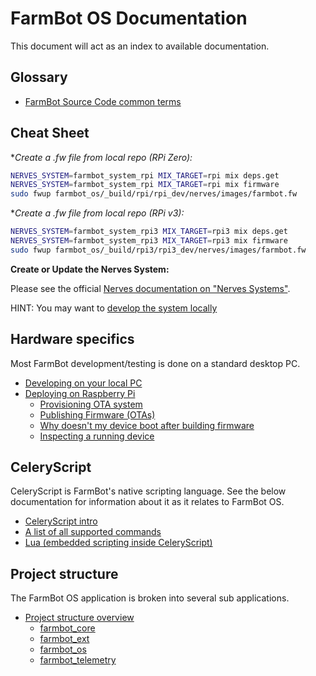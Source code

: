 # FarmBot OS Documentation

This document will act as an index to available documentation.

## Glossary

* [FarmBot Source Code common terms](/docs/glossary.md)

## Cheat Sheet

**Create a *.fw file from local repo (RPi Zero):**

```sh
NERVES_SYSTEM=farmbot_system_rpi MIX_TARGET=rpi mix deps.get
NERVES_SYSTEM=farmbot_system_rpi MIX_TARGET=rpi mix firmware
sudo fwup farmbot_os/_build/rpi/rpi_dev/nerves/images/farmbot.fw
```

**Create a *.fw file from local repo (RPi v3):**

```sh
NERVES_SYSTEM=farmbot_system_rpi3 MIX_TARGET=rpi3 mix deps.get
NERVES_SYSTEM=farmbot_system_rpi3 MIX_TARGET=rpi3 mix firmware
sudo fwup farmbot_os/_build/rpi3/rpi3_dev/nerves/images/farmbot.fw
```

**Create or Update the Nerves System:**

Please see the official [Nerves documentation on "Nerves Systems"](https://hexdocs.pm/nerves/0.4.0/systems.html).

HINT: You may want to [develop the system locally](https://stackoverflow.com/a/28189056/1064917)

## Hardware specifics

Most FarmBot development/testing is done on a standard desktop PC.

* [Developing on your local PC](/docs/host_development/host_development.md)
* [Deploying on Raspberry Pi](/docs/target_development/building_target_firmware.md)
  * [Provisioning OTA system](/docs/target_development/provisioning_ota_system.md)
  * [Publishing Firmware (OTAs)](/docs/target_development/releasing_target_firmware.md)
  * [Why doesn't my device boot after building firmware](docs/target_development/target_faq.md)
  * [Inspecting a running device](/docs/target_development/consoles/target_console.md)

## CeleryScript

CeleryScript is FarmBot's native scripting language. See the below
documentation for information about it as it relates to FarmBot OS.

* [CeleryScript intro](/docs/celery_script/celery_script.md)
* [A list of all supported commands](/docs/celery_script/all_nodes.md)
* [Lua (embedded scripting inside CeleryScript)](/docs/celery_script/assert_expressions.md)

## Project structure

The FarmBot OS application is broken into several sub applications.

* [Project structure overview](/docs/project/structure.md)
  * [farmbot_core](/docs/project/farmbot_core.md)
  * [farmbot_ext](/docs/project/farmbot_ext.md)
  * [farmbot_os](/docs/project/farmbot_os.md)
  * [farmbot_telemetry](/docs/project/farmbot_telemetry.md)
